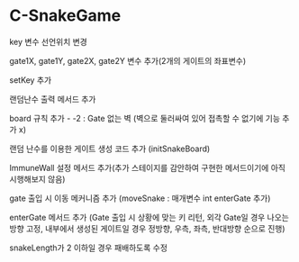 # C-SnakeGame

key 변수 선언위치 변경

gate1X, gate1Y, gate2X, gate2Y 변수 추가(2개의 게이트의 좌표변수)

setKey 추가

랜덤난수 출력 메서드 추가

board 규칙 추가 - -2 : Gate 없는 벽 (벽으로 둘러싸여 있어 접촉할 수 없기에 기능 추가 x)

랜덤 난수를 이용한 게이트 생성 코드 추가 (initSnakeBoard)

ImmuneWall 설정 메서드 추가(추가 스테이지를 감안하여 구현한 메서드이기에 아직 시행해보지 않음)

gate 출입 시 이동 메커니즘 추가 (moveSnake : 매개변수 int enterGate 추가)

enterGate 메서드 추가 (Gate 출입 시 상황에 맞는 키 리턴, 외각 Gate일 경우 나오는 방향 고정, 내부에서 생성된 게이트일 경우 정방향, 우측, 좌측, 반대방향 순으로 진행)

snakeLength가 2 이하일 경우 패배하도록 수정
